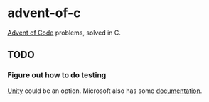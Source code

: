 # advent-of-c
[Advent of Code](https://adventofcode.com/2018) problems, solved in C.

## TODO

### Figure out how to do testing

[Unity](http://www.throwtheswitch.org/getting-started-with-unity/) could be an option.
Microsoft also has some [documentation](https://docs.microsoft.com/en-us/visualstudio/test/writing-unit-tests-for-c-cpp?view=vs-2017).